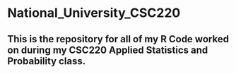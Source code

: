 # National_University_CSC220
## This is the repository for all of my R Code worked on during my CSC220 Applied Statistics and Probability class.
